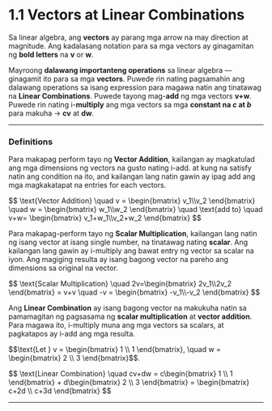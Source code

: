 
# 1.1 Vectors at Linear Combinations

Sa linear algebra, ang **vectors** ay parang mga arrow na may direction at magnitude. 
Ang kadalasang notation para sa mga vectors ay ginagamitan ng **bold letters** na **v** or **w**.

Mayroong **dalawang importanteng operations** sa linear algebra — ginagamit ito para sa mga **vectors**.
Puwede rin nating pagsamahin ang dalawang operations sa isang expression para magawa natin ang tinatawag na **Linear Combinations**.
Puwede tayong mag-**add** ng mga vectors **v+w**. Puwede rin nating i-**multiply** ang mga vectors sa mga **constant na *c* at *b*** para makuha → **cv** at **dw**.

---

### **Definitions**

Para makapag perform tayo ng **Vector Addition**, kailangan ay magkatulad ang mga dimensions ng vectors na gusto nating i-add.
at kung na satisfy natin ang condition na ito, and kailangan lang natin gawin ay ipag add ang mga magkakatapat na entries for each vectors.

<div class="definition-box">
$$
\text{Vector Addition} \quad v = \begin{bmatrix}
 v_1\\v_2
\end{bmatrix} \quad w = \begin{bmatrix}
 w_1\\w_2
\end{bmatrix} \quad \text{add to} \quad v+w= \begin{bmatrix}
 v_1+w_1\\v_2+w_2
\end{bmatrix}
$$
</div>

Para makapag-perform tayo ng **Scalar Multiplication**, kailangan lang natin ng isang vector at isang single number, na tinatawag nating **scalar**. Ang kailangan lang gawin ay i-multiply ang bawat entry ng vector sa scalar na iyon. Ang magiging resulta ay isang bagong vector na pareho ang dimensions sa original na vector.

<div class="definition-box">
$$
\text{Scalar Multiplication} \quad 2v=\begin{bmatrix}
 2v_1\\2v_2
\end{bmatrix} = v+v \quad -v = \begin{bmatrix}
 -v_1\\-v_2
\end{bmatrix}
$$
</div>

Ang **Linear Combination** ay isang bagong vector na makukuha natin sa pamamagitan ng pagsasama ng **scalar multiplication** at **vector addition**. Para magawa ito, i-multiply muna ang mga vectors sa scalars, at pagkatapos ay i-add ang mga resulta.

<p>
$$\text{Let } v = \begin{bmatrix} 1 \\ 1 \end{bmatrix}, \quad w = \begin{bmatrix} 2 \\ 3 \end{bmatrix}$$.
</p>

<div class="definition-box">
$$
\text{Linear Combination} \quad cv+dw = c\begin{bmatrix} 1 \\ 1 \end{bmatrix} 
+ d\begin{bmatrix} 2 \\ 3 \end{bmatrix} 
= \begin{bmatrix} c+2d \\ c+3d \end{bmatrix}
$$
</div>


---

